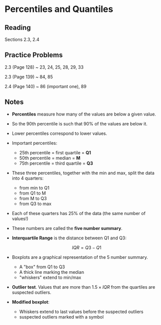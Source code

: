# Percentiles and Quantiles

## Reading

Sections 2.3, 2.4

## Practice Problems

2.3 (Page 128)
  ~ 23, 24, 25, 28, 29, 33

2.3 (Page 139)
  ~ 84, 85

2.4 (Page 140)
  ~ 86 (important one), 89

## Notes

- **Percentiles** measure how many of the values are below a given value.
- So the 90th percentile is such that 90% of the values are below it.
- Lower percentiles correspond to lower values.
- Important percentiles:
    - 25th percentile = first quartile = **Q1**
    - 50th percentile = median = **M**
    - 75th percentile = third quartile = **Q3**
- These three percentiles, together with the min and max, split the data into 4 quarters:
    - from min to Q1
    - from Q1 to M
    - from M to Q3
    - from Q3 to max
- Each of these quarters has 25% of the data (the same number of values!)
- These numbers are called the **five number summary**.
- **Interquartile Range** is the distance between Q1 and Q3:

    $$IQR = Q3 - Q1$$

- Boxplots are a graphical representation of the 5 number summary.
    - A "box" from Q1 to Q3
    - A thick line marking the median
    - "whiskers" extend to min/max
- **Outlier test**. Values that are more than $1.5\times IQR$ from the quartiles are suspected outliers.
- **Modified boxplot**:
    - Whiskers extend to last values before the suspected outliers
    - suspected outliers marked with a symbol
